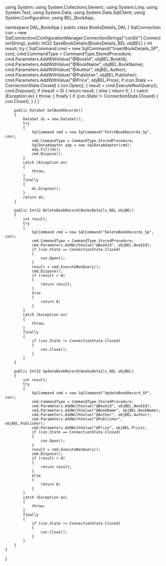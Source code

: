 using System;
using System.Collections.Generic;
using System.Linq;
using System.Text;
using System.Data;
using System.Data.SqlClient;
using System.Configuration;
using BEL_BookApp;

namespace DAL_BookApp
{
    public class BooksDetails_DAL
    {
        SqlConnection con = new SqlConnection(ConfigurationManager.ConnectionStrings["conStr"].ConnectionString);
        public Int32 SaveBookDetails(BooksDetails_BEL objBEL)
        {
            int result;
            try
            {
                SqlCommand cmd = new SqlCommand("InsertBookDetails_SP", con);
                cmd.CommandType = CommandType.StoredProcedure;
                cmd.Parameters.AddWithValue("@BookId", objBEL.BookId);
                cmd.Parameters.AddWithValue("@BookName", objBEL.BookName);
                cmd.Parameters.AddWithValue("@Author", objBEL.Author);
                cmd.Parameters.AddWithValue("@Publisher", objBEL.Publisher);
                cmd.Parameters.AddWithValue("@Price", objBEL.Price);
                if (con.State == ConnectionState.Closed)
                {
                    con.Open();
                }
                result = cmd.ExecuteNonQuery();
                cmd.Dispose();
                if (result > 0)
                {
                    return result;
                }
                else
                {
                    return 0;
                }
            }
            catch (Exception ex)
            {
                throw;
            }
            finally
            {
                if (con.State != ConnectionState.Closed)
                {
                    con.Close();
                }
            }
        }

        public DataSet GetBookRecords()
        {
            DataSet ds = new DataSet();
            try
            {
                SqlCommand cmd = new SqlCommand("FetchBookRecords_Sp", con);
                cmd.CommandType = CommandType.StoredProcedure;
                SqlDataAdapter adp = new SqlDataAdapter(cmd);
                adp.Fill(ds);
                cmd.Dispose();
            }
            catch (Exception ex)
            {
                throw;
            }
            finally
            {
                ds.Dispose();
            }
            return ds;
        }

        public Int32 DeleteBookRecord(BooksDetails_BEL objBEL)
        {
            int result;
            try
            {
                SqlCommand cmd = new SqlCommand("DeleteBookRecords_Sp", con);
                cmd.CommandType = CommandType.StoredProcedure;
                cmd.Parameters.AddWithValue("@BookId", objBEL.BookId);
                if (con.State == ConnectionState.Closed)
                {
                    con.Open();
                }
                result = cmd.ExecuteNonQuery();
                cmd.Dispose();
                if (result > 0)
                {
                    return result;
                }
                else
                {
                    return 0;
                }
            }
            catch (Exception ex)
            {
                throw;
            }
            finally
            {
                if (con.State != ConnectionState.Closed)
                {
                    con.Close();
                }
            }
        }

        public Int32 UpdateBookRecord(BooksDetails_BEL objBEL)
        {
            int result;
            try
            {
                SqlCommand cmd = new SqlCommand("UpdateBookRecord_SP", con);
                cmd.CommandType = CommandType.StoredProcedure;
                cmd.Parameters.AddWithValue("@BookId", objBEL.BookId);
                cmd.Parameters.AddWithValue("@BookName", objBEL.BookName);
                cmd.Parameters.AddWithValue("@Author", objBEL.Author);
                cmd.Parameters.AddWithValue("@Publisher", objBEL.Publisher);
                cmd.Parameters.AddWithValue("@Price", objBEL.Price);
                if (con.State == ConnectionState.Closed)
                {
                    con.Open();
                }
                result = cmd.ExecuteNonQuery();
                cmd.Dispose();
                if (result > 0)
                {
                    return result;
                }
                else
                {
                    return 0;
                }
            }
            catch (Exception ex)
            {
                throw;
            }
            finally
            {
                if (con.State != ConnectionState.Closed)
                {
                    con.Close();
                }
            }
        }
    }
}
